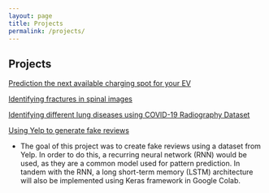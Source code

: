 ```yaml
---
layout: page
title: Projects
permalink: /projects/
---
```


## Projects
[Prediction the next available charging spot for your EV](https://github.com/denny-lehman/charge-buddy)

[Identifying fractures in spinal images](https://github.com/elizabethwillard/rsna-cervical-spine-detection)

[Identifying different lung diseases using COVID-19 Radiography Dataset](https://github.com/elizabethwillard/w207-final-project)

[Using Yelp to generate fake reviews](https://github.com/elizabethwillard/ece498final/blob/master/ECE498_Willard_Edrington.docx)
- The goal of this project was to create fake reviews using a dataset from Yelp. In order to do this, a recurring neural network (RNN) would be used, as they are a common model used for pattern prediction. In tandem with the RNN, a long short-term memory (LSTM) architecture will also be implemented using Keras framework in Google Colab. 
